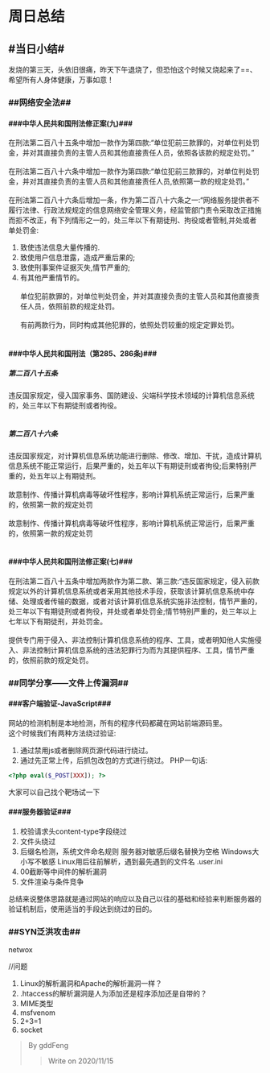 周日总结 </br>
================================================
## #当日小结#
发烧的第三天，头依旧很痛，昨天下午退烧了，但恐怕这个时候又烧起来了==、</br>
希望所有人身体健康，万事如意！
### ##网络安全法##
#### ###中华人民共和国刑法修正案(九)###
在刑法第二百八十五条中增加一款作为第四款:“单位犯前三款罪的，对单位判处罚金，并对其直接负责的主管人员和其他直接责任人员，依照各该款的规定处罚。”</br></br>
在刑法第二百八十六条中增加一款作为第四款:“单位犯前三款罪的，对单位判处罚金，并对其直接负责的主管人员和其他直接责任人员,依照第一款的规定处罚。”</br></br>
在刑法第二百八十六条后增加一条，作为第二百八十六条之一:“网络服务提供者不履行法律、行政法规规定的信息网络安全管理义务，经监管部门责令采取改正措施而拒不改正，有下列情形之一的，处三年以下有期徒刑、拘役或者管制,并处或者单处罚金:
1. 致使违法信息大量传播的.
2. 致使用户信息泄露，造成严重后果的;
3. 致使刑事案件证据灭失,情节严重的;
4. 有其他严重情节的。</br></br>
单位犯前款罪的，对单位判处罚金，并对其直接负责的主管人员和其他直接责任人员，依照前款的规定处罚。</br></br>
有前两款行为，同时构成其他犯罪的，依照处罚较重的规定定罪处罚。</br></br>
#### ###中华人民共和国刑法（第285、286条)###
##### 第二百八十五条
违反国家规定，侵入国家事务、国防建设、尖端科学技术领域的计算机信息系统的，处三年以下有期徒刑或者拘役。</br></br>
##### 第二百八十六条
违反国家规定，对计算机信息系统功能进行删除、修改、增加、干扰，造成计算机信息系统不能正常运行，后果严重的，处五年以下有期徒刑或者拘役;后果特别严重的，处五年以上有期徒刑。</br><br>
故意制作、传播计算机病毒等破坏性程序，影响计算机系统正常运行，后果严重的，依照第一款的规定处罚</br></br>
故意制作、传播计算机病毒等破坏性程序，影响计算机系统正常运行，后果严重的，依照第一款的规定处罚</br></br>
#### ###中华人民共和国刑法修正案(七)###
在刑法第二百八十五条中增加两款作为第二款、第三款:“违反国家规定，侵入前款规定以外的计算机信息系统或者采用其他技术手段，获取该计算机信息系统中存储、处理或者传输的数据，或者对该计算机信息系统实施非法控制，情节严重的，处三年以下有期徒刑或者拘役，并处或者单处罚金;情节特别严重的，处三年以上七年以下有期徒刑，并处罚金。</br></br>
提供专门用于侵入、非法控制计算机信息系统的程序、工具，或者明知他人实施侵入、非法控制计算机信息系统的违法犯罪行为而为其提供程序、工具，情节严重的，依照前款的规定处罚。</br>
### ##同学分享——文件上传漏洞##
#### ###客户端验证-JavaScript###
网站的检测机制是本地检测，所有的程序代码都藏在网站前端源码里。</br>
这个时候我们有两种方法绕过验证:</br>
1. 通过禁用js或者删除网页源代码进行绕过。
2. 通过先正常上传，后抓包改包的方式进行绕过。
PHP一句话:
```php
<?php eval($_POST[XXX]); ?>
```
大家可以自己找个靶场试一下
#### ###服务器验证###
1. 校验请求头content-type字段绕过
2. 文件头绕过
3. 后缀名检测，系统文件命名规则
服务器对敏感后缀名替换为空格
Windows大小写不敏感
Linux用后往前解析，遇到最先遇到的文件名
.user.ini
4. 00截断等中间件的解析漏洞
5. 文件渲染与条件竞争

总结来说整体思路就是通过网站的响应以及自己以往的基础和经验来判断服务器的验证机制后，使用适当的手段达到绕过的目的。

### ##SYN泛洪攻击##
netwox

//问题
1. Linux的解析漏洞和Apache的解析漏洞一样？
2. .htaccess的解析漏洞是人为添加还是程序添加还是自带的？
3. MIME类型
4. msfvenom
5. 2+3=1
6. socket
> By gddFeng
>>Write on 2020/11/15
